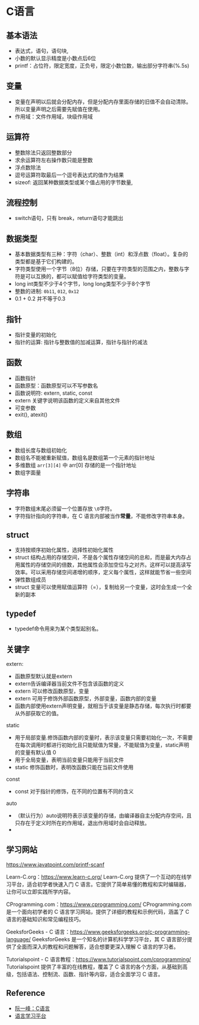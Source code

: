 # C语言

## 基本语法
- 表达式，语句，语句块,
- 小数的默认显示精度是小数点后6位
- printf：占位符，限定宽度，正负号，限定小数位数，输出部分字符串(%.5s)

## 变量
- 变量在声明以后就会分配内存，但是分配内存里面存储的旧值不会自动清除。所以变量声明之后需要先赋值在使用。
- 作用域：文件作用域，块级作用域

## 运算符
- 整数除法只返回整数部分
- 求余运算符左右操作数只能是整数
- 浮点数除法
- 逗号运算符取最后一个逗号表达式的值作为结果
- sizeof: 返回某种数据类型或某个值占用的字节数量,

## 流程控制
- switch语句，只有 break，return语句才能跳出

## 数据类型
- 基本数据类型有三种：字符（char）、整数（int）和浮点数（float）。复杂的类型都是基于它们构建的。
- 字符类型使用一个字节（8位）存储，只要在字符类型的范围之内，整数与字符是可以互换的，都可以赋值给字符类型的变量。
- long int类型不少于4个字节，long long类型不少于8个字节
- 整数的进制: `0b11`, `012`, `0x12`
- 0.1 + 0.2 并不等于0.3

## 指针
- 指针变量的初始化
- 指针的运算: 指针与整数值的加减运算，指针与指针的减法

## 函数
- 函数指针
- 函数原型：函数原型可以不写参数名
- 函数说明符: extern, static, const
- extern 关键字说明该函数的定义来自其他文件
- 可变参数
- exit(), atexit()

## 数组
- 数组长度与数组初始化
- 数组名不能被重新赋值，数组名是数组第一个元素的指针地址
- 多维数组 `arr[3][4]` 中 arr[0] 存储的是一个指针地址
- 数组字面量

## 字符串
- 字符数组末尾必须留一个位置存放 `\0`字符。
- 字符指针指向的字符串，在 C 语言内部被当作**常量**，不能修改字符串本身。

## struct
- 支持按顺序初始化属性，选择性初始化属性
- struct 结构占用的存储空间，不是各个属性存储空间的总和，而是最大内存占用属性的存储空间的倍数，其他属性会添加空位与之对齐。这样可以提高读写效率。可以采用存储空间递增的顺序，定义每个属性，这样就能节省一些空间
- 弹性数组成员
- struct 变量可以使用赋值运算符（=），复制给另一个变量，这时会生成一个全新的副本

## typedef
- typedef命令用来为某个类型起别名。

## 关键字
extern: 
- 函数原型默认就是extern
- extern告诉编译器当前文件不包含该函数的定义
- extern 可以修改函数原型，变量
- extern 可用于修饰外部函数原型，外部变量，函数内部的变量
- 函数内部使用extern声明变量，就相当于该变量是静态存储，每次执行时都要从外部获取它的值。
  
static
- 用于局部变量.修饰函数内部的变量时，表示该变量只需要初始化一次，不需要在每次调用时都进行初始化且只能赋值为常量，不能赋值为变量，static声明的变量有默认值 0
- 用于全局变量，表明当前变量只能用于当前文件
- static 修饰函数时，表明改函数只能在当前文件使用

const
- const 对于指针的修饰，在不同的位置有不同的含义

auto
- （默认行为）auto说明符表示该变量的存储，由编译器自主分配内存空间，且只存在于定义时所在的作用域，退出作用域时会自动释放。
- 


## 学习网站
https://www.javatpoint.com/printf-scanf

Learn-C.org：https://www.learn-c.org/
Learn-C.org 提供了一个互动的在线学习平台，适合初学者快速入门 C 语言。它提供了简单易懂的教程和实时编辑器，让你可以立即实践所学内容。

CProgramming.com：https://www.cprogramming.com/
CProgramming.com 是一个面向初学者的 C 语言学习网站，提供了详细的教程和示例代码，涵盖了 C 语言的基础知识和常见编程技巧。

GeeksforGeeks - C 语言：https://www.geeksforgeeks.org/c-programming-language/
GeeksforGeeks 是一个知名的计算机科学学习平台，其 C 语言部分提供了全面而深入的教程和问题解答，适合想要更深入理解 C 语言的学习者。

Tutorialspoint - C 语言教程：https://www.tutorialspoint.com/cprogramming/
Tutorialspoint 提供了丰富的在线教程，覆盖了 C 语言的各个方面，从基础到高级，包括语法、控制流、函数、指针等内容，适合全面学习 C 语言。


## Reference
- [阮一峰：C语言](https://wangdoc.com/clang/pointer)
- [语言学习平台](https://www.learn-c.org/)